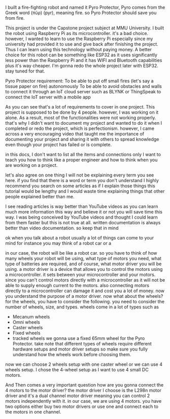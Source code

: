 I built a fire-fighting robot and named it Pyro Protector, Pyro comes from the Greek word (πῦρ) (pyr), meaning fire. so Pyro Protector should save you from fire.

This project is under the Capstone project subject at MMU University. I built the robot using Raspberry Pi as its microcontroller. it's a bad choice. however, I wanted to learn to use the Raspberry Pi especially since my university had provided it to use and give back after finishing the project. Thus I can learn using this technology without paying money. A better choice for this robot can be something like ESP32 as it uses significantly less power than the Raspberry Pi and it has WIFI and Bluetooth capabilities plus it's way cheaper. I'm gonna redo the whole project later with ESP32. stay tuned for that.

Pyro Protector requirement: To be able to put off small fires (let's say a tissue paper on fire) autonomously To be able to avoid obstacles and walls to connect it through an IoT cloud server such as BLYNK or ThingSpeak to connect the IoT server with a mobile app

As you can see that's a lot of requirements to cover in one project. This project is supposed to be done by 4 people. however, I was working on it alone. As a result, most of the functionalities were not working properly. that's why I didn't want to document my project and wanted to do it when I completed or redo the project, which is perfectionism. however, I came across a very encouraging video that taught me the importance of documenting your project and sharing it with others to spread knowledge even though your project has failed or is complete.

in this docs, I don't want to list all the items and connections only I want to teach you how to think like a proper engineer and how to think when you are working on a project.

let's also agree on one thing I will not be explaining every term you see here. if you find that there is a word or term you don't understand I highly recommend you search on some articles as if I explain those things this tutorial would be lengthy and I would waste time explaining things that other people explained better than me.

I see reading articles is way better than YouTube videos as you can learn much more information this way and believe it or not you will save time this way. I was being conceived by YouTube videos and thought I could learn from them faster but this is not true at all. written documentation is always better than video documentation. so keep that in mind

ok when you talk about a robot usually a lot of things can come to your mind for instance you may think of a robot car or a

in our case, the robot will be like a robot car. so you have to think of how many wheels your robot will be using, what type of motors you need, what type of batteries are required, and of course, what motor driver you will be using. a motor driver is a device that allows you to control the motors using a microcontroller. it sets between your microcontroller and your motors. since you can't control motors directly with a microcontroller as it will not be able to supply enough current to the motors. also connecting motors directly to a microcontroller can damage it and cost you a lot of money. now you understand the purpose of a motor driver. now what about the wheels? for the wheels, you have to consider the following. you need to consider the number of wheels, size, and types. wheels come in a lot of types such as
- Mecanum wheels
- Omni wheels
- Caster wheels
- Fixed wheels
- tracked wheels
we gonna use a fixed 65mm wheel for the Pyro Protector. take note that different types of wheels require different hardware setups and motor driver setups so make sure you fully understand how the wheels work before choosing them.

now we can choose 2 wheels setup with one caster wheel or we can use 4 wheels setup.
I chose the 4-wheel setup as I want to use 4 small DC motors.

And Then comes a very important question how are you gonna connect the 4 motors to the motor driver? the motor driver I choose is the L298n motor driver and it's a dual channel motor driver meaning you can control 2 motors independently with it. in our case, we are using 4 motors. you have two options either buy two motor drivers or use one and connect each to the motors in one channel.

